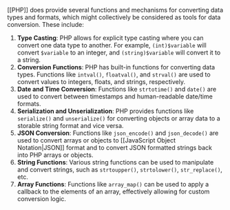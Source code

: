 [[PHP]] does provide several functions and mechanisms for converting data types and formats, which might collectively be considered as tools for data conversion. These include:

1. **Type Casting**: PHP allows for explicit type casting where you can convert one data type to another. For example, `(int)$variable` will convert `$variable` to an integer, and `(string)$variable` will convert it to a string.
2. **Conversion Functions**: PHP has built-in functions for converting data types. Functions like `intval()`, `floatval()`, and `strval()` are used to convert values to integers, floats, and strings, respectively.
3. **Date and Time Conversion**: Functions like `strtotime()` and `date()` are used to convert between timestamps and human-readable date/time formats.
4. **Serialization and Unserialization**: PHP provides functions like `serialize()` and `unserialize()` for converting objects or array data to a storable string format and vice versa.
5. **JSON Conversion**: Functions like `json_encode()` and `json_decode()` are used to convert arrays or objects to [[JavaScript Object Notation|JSON]] format and to convert JSON formatted strings back into PHP arrays or objects.
6. **String Functions**: Various string functions can be used to manipulate and convert strings, such as `strtoupper()`, `strtolower()`, `str_replace()`, etc.
7. **Array Functions**: Functions like `array_map()` can be used to apply a callback to the elements of an array, effectively allowing for custom conversion logic.
